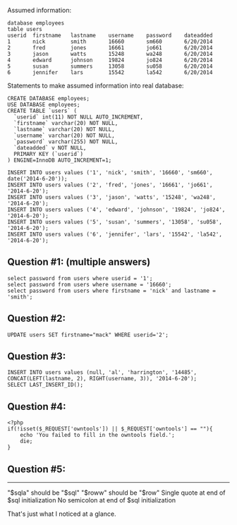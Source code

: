 
Assumed information:
```
database employees
table users
userid	firstname 	lastname 	username 	password 	dateadded
1		nick 		smith 		16660 		sm660 		6/20/2014
2		fred 		jones 		16661 		jo661 		6/20/2014
3		jason 		watts 		15248 		wa248	 	6/20/2014
4 		edward 		johnson 	19824 		jo824 		6/20/2014
5 		susan 		summers 	13058 		su058 		6/20/2014
6 		jennifer 	lars 		15542 		la542 		6/20/2014
```

Statements to make assumed information into real database:
```
CREATE DATABASE employees;
USE DATABASE employees;
CREATE TABLE `users` (
  `userid` int(11) NOT NULL AUTO_INCREMENT,
  `firstname` varchar(20) NOT NULL,
  `lastname` varchar(20) NOT NULL,
  `username` varchar(20) NOT NULL,
  `password` varchar(255) NOT NULL,
  `dateadded` v NOT NULL,
  PRIMARY KEY (`userid`)
) ENGINE=InnoDB AUTO_INCREMENT=1;

INSERT INTO users values ('1', 'nick', 'smith', '16660', 'sm660', date('2014-6-20'));
INSERT INTO users values ('2', 'fred', 'jones', '16661', 'jo661', '2014-6-20');
INSERT INTO users values ('3', 'jason', 'watts', '15248', 'wa248', '2014-6-20');
INSERT INTO users values ('4', 'edward', 'johnson', '19824', 'jo824', '2014-6-20');
INSERT INTO users values ('5', 'susan', 'summers', '13058', 'su058', '2014-6-20');
INSERT INTO users values ('6', 'jennifer', 'lars', '15542', 'la542', '2014-6-20');
```



Question #1: (multiple answers)
-------------------------------
```
select password from users where userid = '1';
select password from users where username = '16660';
select password from users where firstname = 'nick' and lastname = 'smith';
```

Question #2:
------------
```
UPDATE users SET firstname="mack" WHERE userid='2';
```

Question #3:
------------
```
INSERT INTO users values (null, 'al', 'harrington', '14485', CONCAT(LEFT(lastname, 2), RIGHT(username, 3)), '2014-6-20');
SELECT LAST_INSERT_ID();
```

Question #4:
------------
```
<?php
if(!isset($_REQUEST['owntools']) || $_REQUEST['owntools'] == ""){
	echo 'You failed to fill in the owntools field.';
	die;
}
```


Question #5:
------------
---
"$sqla" should be "$sql"
"$roww" should be "$row"
Single quote at end of $sql initialization
No semicolon at end of $sql initialization

That's just what I noticed at a glance.
